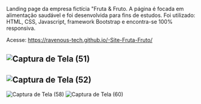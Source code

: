 Landing page da empresa fictícia "Fruta & Fruto.
A página é focada em alimentação saudável e foi desenvolvida para fins de estudos. Foi utilizado: HTML, CSS, Javascript, framework Bootstrap e encontra-se 100% responsiva.

Acesse: https://ravenous-tech.github.io/-Site-Fruta-Fruto/

![Captura de Tela (51)](https://user-images.githubusercontent.com/98185728/197092524-32efd542-5be9-457f-8eb2-0b9d6c4d2dd7.png)
------------------------------------------------------------------------------------------------------------------------------
![Captura de Tela (52)](https://user-images.githubusercontent.com/98185728/197092587-6ac412c5-7a63-4a96-8ded-ff47f00cfc77.png)
------------------------------------------------------------------------------------------------------------------------------
![Captura de Tela (58)](https://user-images.githubusercontent.com/98185728/197093665-f37a2b5b-f126-45df-83b3-c2acb9e26ac7.png)
![Captura de Tela (60)](https://user-images.githubusercontent.com/98185728/197094136-b4feecc1-fc6a-4ee9-95ef-a0a2aa74fdac.png)




